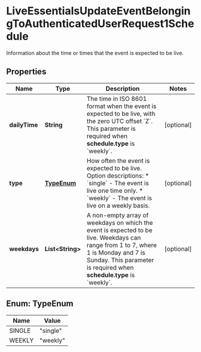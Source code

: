 

# LiveEssentialsUpdateEventBelongingToAuthenticatedUserRequest1Schedule

Information about the time or times that the event is expected to be live.

## Properties

| Name | Type | Description | Notes |
|------------ | ------------- | ------------- | -------------|
|**dailyTime** | **String** | The time in ISO 8601 format when the event is expected to be live, with the zero UTC offset &#x60;Z&#x60;. This parameter is required when **schedule.type** is &#x60;weekly&#x60;. |  [optional] |
|**type** | [**TypeEnum**](#TypeEnum) | How often the event is expected to be live.  Option descriptions:  * &#x60;single&#x60; - The event is live one time only.  * &#x60;weekly&#x60; - The event is live on a weekly basis.  |  [optional] |
|**weekdays** | **List&lt;String&gt;** | A non-empty array of weekdays on which the event is expected to be live. Weekdays can range from 1 to 7, where 1 is Monday and 7 is Sunday. This parameter is required when **schedule.type** is &#x60;weekly&#x60;. |  [optional] |



## Enum: TypeEnum

| Name | Value |
|---- | -----|
| SINGLE | &quot;single&quot; |
| WEEKLY | &quot;weekly&quot; |



